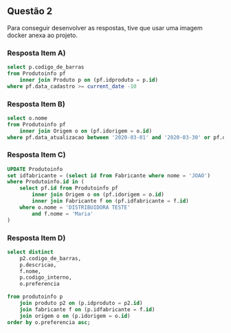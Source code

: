 ## Questão 2

Para conseguir desenvolver as respostas, tive que usar uma imagem docker anexa ao projeto.

### Resposta Item A)

```SQL
select p.codigo_de_barras 
from Produtoinfo pf
	inner join Produto p on (pf.idproduto = p.id)
where pf.data_cadastro >= current_date -10 
```


### Resposta Item B)

```SQL
select o.nome 
from Produtoinfo pf
	inner join Origem o on (pf.idorigem = o.id)
where pf.data_atualizacao between '2020-03-01' and '2020-03-30' or pf.data_cadastro between '2020-03-01' and '2020-03-30'
```


### Resposta Item C)

```SQL
UPDATE Produtoinfo
set idfabricante = (select id from Fabricante where nome = 'JOAO')
where Produtoinfo.id in (
    select pf.id from Produtoinfo pf 
        inner join Origem o on (pf.idorigem = o.id)
        inner join Fabricante f on (pf.idfabricante = f.id)
    where o.nome = 'DISTRIBUIDORA TESTE'
        and f.nome = 'Maria'
)

```

### Resposta Item D)

```SQL
select distinct
	p2.codigo_de_barras, 
	p.descricao,
	f.nome,
	p.codigo_interno,
	o.preferencia
	
from produtoinfo p 
	join produto p2 on (p.idproduto = p2.id)
	join fabricante f on (p.idfabricante = f.id)
	join origem o on (p.idorigem = o.id)
order by o.preferencia asc;

```